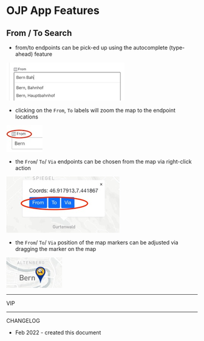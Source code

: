 # OJP App Features

## From / To Search

- from/to endpoints can be pick-ed up using the autocomplete (type-ahead) feature

![image](./img/features/search_type_ahead.jpg)

- clicking on the `From`, `To` labels will zoom the map to the endpoint locations

![image](./img/features/from_to_zoom_to_map.jpg)

- the `From`/ `To`/ `Via` endpoints can be chosen from the map via right-click action

![image](./img/features/map_right_click.jpg)

- the `From`/ `To`/ `Via` position of the map markers can be adjusted via dragging the marker on the map

![image](./img/features/map_drag_marker.jpg)

----

VIP

----

CHANGELOG
- Feb 2022 - created this document